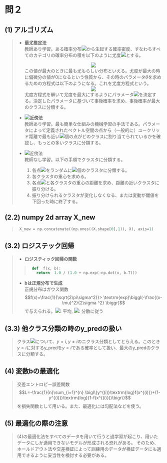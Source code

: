 # 問２

## (1) アルゴリズム

>  -  **最尤推定法**<br>
> 教師あり学習。ある確率分布<img src="https://latex.codecogs.com/gif.latex?q(x_i;\theta)">から生起する確率密度、すなわちすべてのカテゴリの確率分布の積を以下のように尤度<img src="https://latex.codecogs.com/gif.latex?L(\theta)">とする。<div align="center"><img src="https://latex.codecogs.com/gif.latex?L(\theta)=\prod_{i&space;=&space;1}^{n}q(x_i;\theta)"></div>
>  この値が最大のときに最も尤もらしい分布といえる。尤度が最大の時に偏微分の値が0になるという性質から、その時のパラメータ$\theta$を求めるための方程式は以下のようになる。これを尤度方程式という。<div align="center"><img src="https://latex.codecogs.com/gif.latex?\frac{\partial}{\partial&space;\theta}\textrm{log}L(\theta)=0"></div>
> 尤度方程式を解いて尤度を最大にするようにパラメータ<img src="https://latex.codecogs.com/gif.latex?\theta">を決定する。決定したパラメータに基づいて事後確率を求め、事後確率が最大のクラスに分類する。
>
>  -  **<img src="https://latex.codecogs.com/gif.latex?k">近傍法**<br>
> 教師あり学習。最も簡単な仕組みの機械学習の手法である。パラメータによって定義されたベクトル空間の点から（一般的に）ユークリッド距離で最も近い<img src="https://latex.codecogs.com/gif.latex?k">個の点がどのクラスに割り当てられているかを確認し、もっとの多いクラスに分類する。
>
>  - <img src="https://latex.codecogs.com/gif.latex?k">近傍法<br>
> 教師なし学習。以下の手順でクラスタに分類する。
>       1. 各点<img src="https://latex.codecogs.com/gif.latex?x_i">をランダムに<img src="https://latex.codecogs.com/gif.latex?k">個のクラスタに分類する。
>       2. 各クラスタの重心を求める。
>       3. 各点<img src="https://latex.codecogs.com/gif.latex?x_i">と各クラスタの重心の距離を求め、距離の近いクラスタに振り分ける。
>       4. 振り分けられるクラスタが変化しなくなる、または変動が閾値を下回った時に終了する。

## (2.2) **numpy 2d array X_new**

> ```python:question2.py
>  X_new = np.concatenate((np.ones((X.shape[0],1)), X), axis=1)
> ```

  

## (3.2) **ロジステック回帰**

>  - **ロジスティック回帰の関数**
>  > ```python
>  >  def  f(x, b):
>  >    return  1.0 / (1.0 + np.exp(-np.dot(x, b.T)))
>  > ```
>  - **bは正規分布で生成**<br>
> 正規分布はガウス関数$$f(x)=\frac{1}{\sqrt{2\pi\sigma^2}}> \textrm{exp}\biggl(-\frac{(x-\mu)^2}{2\sigma ^2} \biggr)$$
> で与えられる。<img src="https://latex.codecogs.com/gif.latex?\mu">: 平均, <img src="https://latex.codecogs.com/gif.latex?\sigma^2">: 分散に従う

  

## (3.3) **他クラス分類の時のy_predの扱い**

  

> クラス<img src="https://latex.codecogs.com/gif.latex?i\in\{1,\cdots,n\}">について、$y=i,y\neq i$のニクラス分類としてとらえる。このとき$y=i$に対するy_predを$y=i$である確率として扱い、最大のy_predのクラスに分類する。

  

## (4) 変数bの最適化

> 交差エントロピー誤差関数
> $$L=-\frac{1}{n}\sum_{i=1}^{n} \bigl\{y^{(i)}\textrm{log}f(x^{(i)})+(1-y^{(i)})\textrm{log}(1-f(x^{(i)}))\bigr\}$$
> を損失関数として用いる。また、最適化には勾配法などを使う。

## (5) 最適化の際の注意

> (4)の最適化法をすべてのデータを用いて行うと過学習が起こり、用いたデータにしか適用できないモデルが形成される恐れがある。
> そのため、ホールドアウト法や交差検証によって訓練用のデータが検証データにも適用できるように妥当性を検討する必要がある。